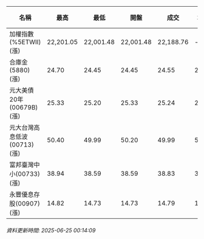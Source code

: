 | 名稱 | 最高 | 最低 | 開盤 | 成交 | 均價 | 成交金額(億) | 昨收 | 漲跌幅 | 漲跌 | 總量 | 昨量 | 振幅 |
| -------- | -------- | -------- | -------- |-------- | -------- | -------- |-------- |-------- |-------- | -------- | -------- |-------- |
|加權指數(%5ETWII) (漲)|22,201.05|22,001.48|22,001.48|22,188.76|-|3,947.52|21,732.02|2.10%|456.74|6,965,688|0|0.92%|
|合庫金(5880) (漲)|24.70|24.45|24.45|24.55|24.56|1.29|24.25|1.24%|0.30|5,239|5,488|1.03%|
|元大美債20年(00679B) (漲)|25.33|25.20|25.33|25.24|25.24|6.51|25.22|0.08%|0.02|25,780|22,530|0.52%|
|元大台灣高息低波(00713) (漲)|50.40|49.99|50.20|49.99|50.18|3.93|49.85|0.28%|0.14|7,834|17,899|0.82%|
|富邦臺灣中小(00733) (漲)|38.94|38.59|38.59|38.83|38.80|0.248|38.12|1.86%|0.71|640|1,115|0.92%|
|永豐優息存股(00907) (漲)|14.82|14.73|14.73|14.79|14.77|0.169|14.58|1.44%|0.21|1,144|1,013|0.62%|
###### 資料更新時間: 2025-06-25 00:14:09